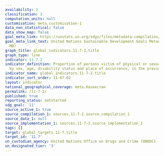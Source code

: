 ```yaml
---
availability: 2
classification: 3
computation_units: null
customisation: meta.customisation-1
data_non_statistical: false
data_show_map: false
goal_meta_link: https://unstats.un.org/sdgs/files/metadata-compilation/Metadata-Goal-11.pdf
goal_meta_link_text: United Nations Sustainable Development Goals Metadata (PDF 4.0
  MB)
graph_title: global_indicators.11-7-2.title
graph_type: line
indicator: 11.7.2
indicator_definition: Proportion of persons victim of physical or sexual harassment,
  by sex, age, disability status and place of occurrence, in the previous 12 months
indicator_name: global_indicators.11-7-2.title
indicator_sort_order: 11-07-02
layout: indicator
national_geographical_coverage: meta.Казахстан
permalink: /11-7-2/
published: true
reporting_status: notstarted
sdg_goal: '11'
source_active_1: true
source_compilation_1: sources.11-7-2.source_compilation_1
source_data_1: null
source_implementation_1: sources.11-7-2.source_implementation_1
tags: []
target: global_targets.11-7.title
target_id: '11.7'
un_custodian_agency: United Nations Office on Drugs and Crime (UNODC)
un_designated_tier: '3'
---
```

